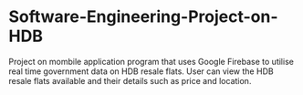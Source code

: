 # Software-Engineering-Project-on-HDB

Project on mombile application program that uses Google Firebase to utilise real time government data on HDB resale flats.
User can view the HDB resale flats available and their details such as price and location.
